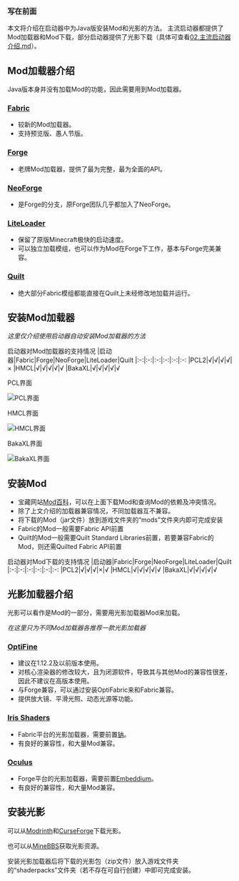 ### 写在前面

本文将介绍在启动器中为Java版安装Mod和光影的方法。
主流启动器都提供了Mod加载器和Mod下载，部分启动器提供了光影下载（具体可查看[02.主流启动器介绍.md](02.主流启动器介绍.md)）。

## Mod加载器介绍

Java版本身并没有加载Mod的功能，因此需要用到Mod加载器。

### [Fabric](https://www.mcmod.cn/class/1411.html)

- 较新的Mod加载器。
- 支持预览版、愚人节版。

### [Forge](https://www.mcmod.cn/class/30.html)

- 老牌Mod加载器，提供了最为完整，最为全面的API。

### [NeoForge](https://www.mcmod.cn/class/11433.html)

- 是Forge的分支，原Forge团队几乎都加入了NeoForge。

### [LiteLoader](https://www.mcmod.cn/class/610.html)

- 保留了原版Minecraft极快的启动速度。
- 可以独立加载模组，也可以作为Mod在Forge下工作，基本与Forge完美兼容。

### [Quilt](https://www.mcmod.cn/class/3901.html)

- 绝大部分Fabric模组都能直接在Quilt上未经修改地加载并运行。

## 安装Mod加载器

*这里仅介绍使用启动器自动安装Mod加载器的方法*

启动器对Mod加载器的支持情况
|启动器|Fabric|Forge|NeoForge|LiteLoader|Quilt
|:-:|:-:|:-:|:-:|:-:|:-:
|PCL2|√|√|√|√|×
|HMCL|√|√|√|√|√
|BakaXL|√|√|√|√|√

PCL界面

![PCL界面](https://my-img.cc/i/10/66c603ca721de.png)

HMCL界面

![HMCL界面](https://my-img.cc/i/10/66c603cad0abb.png)

BakaXL界面

![BakaXL界面](https://my-img.cc/i/10/66c603ca6c321.png)

## 安装Mod

- 宝藏网站[Mod百科](https://www.mcmod.cn/)，可以在上面下载Mod和查询Mod的依赖及冲突情况。
- 除了上文介绍的加载器兼容情况，不同加载器互不兼容。
- 将下载的Mod（jar文件）放到游戏文件夹的“mods”文件夹内即可完成安装
- Fabric的Mod一般需要Fabric API前置
- Quilt的Mod一般需要Quilt Standard Libraries前置，若要兼容Fabric的Mod，则还需Quilted Fabric API前置

启动器对Mod下载的支持情况
|启动器|Fabric|Forge|NeoForge|LiteLoader|Quilt
|:-:|:-:|:-:|:-:|:-:|:-:
|PCL2|√|√|√|×|√
|HMCL|√|√|√|√|√
|BakaXL|√|√|√|√|√

## 光影加载器介绍

光影可以看作是Mod的一部分，需要用光影加载器Mod来加载。

*在这里只为不同Mod加载器各推荐一款光影加载器*

### [OptiFine](https://www.mcmod.cn/class/36.html)

- 建议在1.12.2及以前版本使用。
- 对核心渲染器的修改较大，且为闭源软件，导致其与其他Mod的兼容性很差，因此不建议在高版本使用。
- 与Forge兼容，可以通过安装OptiFabric来和Fabric兼容。
- 提供放大镜、平滑光照、动态光源等功能。

### [Iris Shaders](https://www.mcmod.cn/class/3697.html)

- Fabric平台的光影加载器，需要前置[钠](https://www.mcmod.cn/class/2785.html)。
- 有良好的兼容性，和大量Mod兼容。

### [Oculus](https://www.mcmod.cn/class/5741.html)

- Forge平台的光影加载器，需要前置[Embeddium](https://www.mcmod.cn/class/12028.html)。
- 有良好的兼容性，和大量Mod兼容。

## 安装光影

可以从[Modrinth](https://modrinth.com/shaders)和[CurseForge](https://www.curseforge.com/minecraft/search?class=shaders)下载光影。

也可以从[MineBBS](https://www.minebbs.com/)获取光影资源。

安装光影加载器后将下载的光影包（zip文件）放入游戏文件夹的“shaderpacks”文件夹（若不存在可自行创建）中即可完成安装。